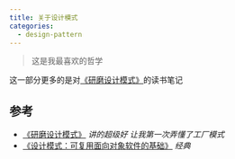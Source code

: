 ```yaml
---
title: 关于设计模式
categories:
  - design-pattern
---
```


> 这是我最喜欢的哲学

这一部分更多的是对[《研磨设计模式》](https://e.jd.com/30112056.html)的读书笔记

## 参考

- [《研磨设计模式》](https://e.jd.com/30112056.html) *讲的超级好 让我第一次弄懂了工厂模式*
- [《设计模式：可复用面向对象软件的基础》](https://item.jd.com/10057319.html) *经典*
